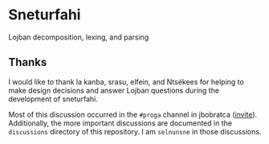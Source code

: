 # Sneturfahi

Lojban decomposition, lexing, and parsing

## Thanks

I would like to thank la kanba, srasu, elfein, and Ntsékees for helping to make design decisions and answer Lojban questions during the development of sneturfahi.

Most of this discussion occurred in the `#proga` channel in jbobratca ([invite](https://discord.gg/BVm4EYR)). Additionally, the more important discussions are documented in the `discussions` directory of this repository. I am `selnunsne` in those discussions.
